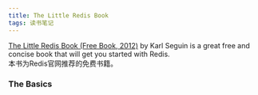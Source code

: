 ```yaml
---
title: The Little Redis Book
tags: 读书笔记
---
```

[The Little Redis Book (Free Book, 2012)](https://www.openmymind.net/redis.pdf) by Karl Seguin is a great free and concise book that will get you started with Redis.   
本书为Redis官网推荐的免费书籍。
### The Basics
